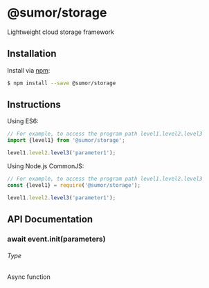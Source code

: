 # @sumor/storage
Lightweight cloud storage framework

## Installation

Install via [npm](https://www.npmjs.com/):
```sh
$ npm install --save @sumor/storage
```

## Instructions

Using ES6:
```js
// For example, to access the program path level1.level2.level3
import {level1} from '@sumor/storage';

level1.level2.level3('parameter1');
```
Using Node.js CommonJS:
```js
// For example, to access the program path level1.level2.level3
const {level1} = require('@sumor/storage');

level1.level2.level3('parameter1');
```

## API Documentation

### await event.init(parameters)
###### Type
Async function